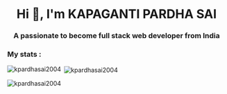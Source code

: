 <h1 align="center">Hi 👋, I'm KAPAGANTI PARDHA SAI</h1>
<h3 align="center">A passionate to become full stack web developer from India</h3>

<h3 align="left">My stats :</h3>
<p align="left">
</p>

<p><img align="left" src="https://github-readme-stats.vercel.app/api/top-langs?username=kpardhasai2004&show_icons=true&locale=en&layout=compact" alt="kpardhasai2004" /></p>

<p>&nbsp;<img align="center" src="https://github-readme-stats.vercel.app/api?username=kpardhasai2004&show_icons=true&locale=en" alt="kpardhasai2004" /></p>

<p><img align="center" src="https://github-readme-streak-stats.herokuapp.com/?user=kpardhasai2004&" alt="kpardhasai2004" /></p>
